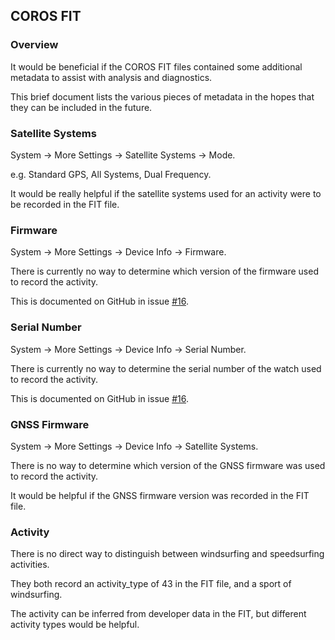 ## COROS FIT

### Overview

It would be beneficial if the COROS FIT files contained some additional metadata to assist with analysis and diagnostics.

This brief document lists the various pieces of metadata in the hopes that they can be included in the future.



### Satellite Systems

System -> More Settings -> Satellite Systems -> Mode.

e.g. Standard GPS, All Systems, Dual Frequency.

It would be really helpful if the satellite systems used for an activity were to be recorded in the FIT file.



### Firmware

System -> More Settings -> Device Info -> Firmware.

There is currently no way to determine which version of the firmware used to record the activity.

This is documented on GitHub in issue [#16](https://github.com/Logiqx/gp3s-coros/issues/16).



### Serial Number

System -> More Settings -> Device Info -> Serial Number.

There is currently no way to determine the serial number of the watch used to record the activity.

This is documented on GitHub in issue [#16](https://github.com/Logiqx/gp3s-coros/issues/16).



### GNSS Firmware

System -> More Settings -> Device Info -> Satellite Systems.

There is no way to determine which version of the GNSS firmware was used to record the activity.

It would be helpful if the GNSS firmware version was recorded in the FIT file.



### Activity

There is no direct way to distinguish between windsurfing and speedsurfing activities.

They both record an activity_type of 43 in the FIT file, and a sport of windsurfing.

The activity can be inferred from developer data in the FIT, but different activity types would be helpful.

